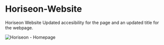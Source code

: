 # Horiseon-Website
Horiseon Website Updated accesibility for the page and an updated title for the webpage.

![Horiseon - Homepage](https://user-images.githubusercontent.com/93951895/146707072-bd86197e-9922-44f9-81e3-3d3a251fac1e.png)


